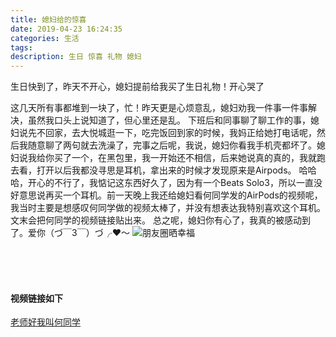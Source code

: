 ```yaml
---
title: 媳妇给的惊喜
date: 2019-04-23 16:24:35
categories: 生活
tags:
description: 生日 惊喜 礼物 媳妇
---
```


生日快到了，昨天不开心，媳妇提前给我买了生日礼物！开心哭了  

<!-- more -->  

  这几天所有事都堆到一块了，忙！昨天更是心烦意乱，媳妇劝我一件事一件事解决，虽然我口头上说知道了，但心里还是乱。
  下班后和同事聊了聊工作的事，媳妇说先不回家，去大悦城逛一下，吃完饭回到家的时候，我妈正给她打电话呢，然后我随意聊了两句就去洗澡了，完事之后呢，我说，媳妇你看我手机壳都坏了。媳妇说我给你买了一个，在黑包里，我一开始还不相信，后来她说真的真的，我就跑去看，打开以后我都没寻思是耳机，拿出来的时候才发现原来是Airpods。
  哈哈哈，开心的不行了，我惦记这东西好久了，因为有一个Beats Solo3，所以一直没好意思说再买一个耳机。前一天晚上我还给媳妇看何同学发的AirPods的视频呢，我当时主要是想感叹何同学做的视频太棒了，并没有想表达我特别喜欢这个耳机。文末会把何同学的视频链接贴出来。
  总之呢，媳妇你有心了，我真的被感动到了。爱你（づ￣3￣）づ╭❤～
  ![朋友圈晒幸福](https://s2.ax1x.com/2019/04/23/EEpVZ6.png)
  
<br><br><br>
#### 视频链接如下
  [老师好我叫何同学](https://b23.tv/av49432234)